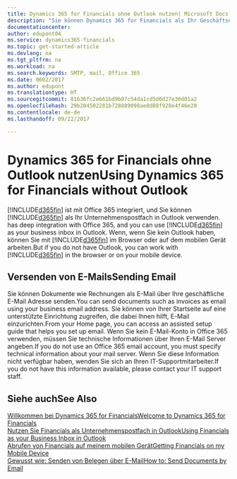 ```yaml
---
title: Dynamics 365 for Financials ohne Outlook nutzen| Microsoft Docs
description: "Sie können Dynamics 365 for Financials als Ihr Geschäftseingang in Outlook verwenden, da es mit Office 365 integriert ist, aber Sie ohne Outlook in einem Browser oder auf dem mobilen Gerät auch bearbeiten können."
documentationcenter: 
author: edupont04
ms.service: dynamics365-financials
ms.topic: get-started-article
ms.devlang: na
ms.tgt_pltfrm: na
ms.workload: na
ms.search.keywords: SMTP, mail, Office 365
ms.date: 0602/2017
ms.author: edupont
ms.translationtype: HT
ms.sourcegitcommit: 81636fc2e661bd9b07c54da1cd5d0d27e30d01a2
ms.openlocfilehash: 29b204502281b728889098ae8d88f928e4f46e20
ms.contentlocale: de-de
ms.lasthandoff: 09/22/2017

---
```

# <a name="using-dynamics-365-for-financials-without-outlook"></a><span data-ttu-id="0a7a1-103">Dynamics 365 for Financials ohne Outlook nutzen</span><span class="sxs-lookup"><span data-stu-id="0a7a1-103">Using Dynamics 365 for Financials without Outlook</span></span>
[!INCLUDE[d365fin](includes/d365fin_md.md)]<span data-ttu-id="0a7a1-104"> ist mit Office 365 integriert, und Sie können [!INCLUDE[d365fin](includes/d365fin_md.md)] als Ihr Unternehmenspostfach in Outlook verwenden.</span><span class="sxs-lookup"><span data-stu-id="0a7a1-104"> has deep integration with Office 365, and you can use [!INCLUDE[d365fin](includes/d365fin_md.md)] as your business inbox in Outlook.</span></span> <span data-ttu-id="0a7a1-105">Wenn, wenn Sie kein Outlook haben, können Sie mit [!INCLUDE[d365fin](includes/d365fin_md.md)] im Browser oder auf dem mobilen Gerät arbeiten.</span><span class="sxs-lookup"><span data-stu-id="0a7a1-105">But if you do not have Outlook, you can work with [!INCLUDE[d365fin](includes/d365fin_md.md)] in the browser or on your mobile device.</span></span>  

## <a name="sending-email"></a><span data-ttu-id="0a7a1-106">Versenden von E-Mails</span><span class="sxs-lookup"><span data-stu-id="0a7a1-106">Sending Email</span></span>
<span data-ttu-id="0a7a1-107">Sie können Dokumente wie Rechnungen als E-Mail über Ihre geschäftliche E-Mail Adresse senden.</span><span class="sxs-lookup"><span data-stu-id="0a7a1-107">You can send documents such as invoices as email using your business email address.</span></span> <span data-ttu-id="0a7a1-108">Sie können von Ihrer Startseite auf eine unterstützte Einrichtung zugreifen, die dabei Ihnen hilft, E-Mail einzurichten.</span><span class="sxs-lookup"><span data-stu-id="0a7a1-108">From your Home page, you can access an assisted setup guide that helps you set up email.</span></span> <span data-ttu-id="0a7a1-109">Wenn Sie kein E-Mail-Konto in Office 365 verwenden, müssen Sie technische Informationen über Ihren E-Mail Server angeben.</span><span class="sxs-lookup"><span data-stu-id="0a7a1-109">If you do not use an Office 365 email account, you must specify technical information about your mail server.</span></span> <span data-ttu-id="0a7a1-110">Wenn Sie diese Information nicht verfügbar haben, wenden Sie sich an Ihren IT-Supportmitarbeiter.</span><span class="sxs-lookup"><span data-stu-id="0a7a1-110">If you do not have this information available, please contact your IT support staff.</span></span>  


## <a name="see-also"></a><span data-ttu-id="0a7a1-111">Siehe auch</span><span class="sxs-lookup"><span data-stu-id="0a7a1-111">See Also</span></span>
[<span data-ttu-id="0a7a1-112">Willkommen bei Dynamics 365 for Financials</span><span class="sxs-lookup"><span data-stu-id="0a7a1-112">Welcome to Dynamics 365 for Financials</span></span>](index.md)  
[<span data-ttu-id="0a7a1-113">Nutzen Sie Financials als Unternehmenspostfach in Outlook</span><span class="sxs-lookup"><span data-stu-id="0a7a1-113">Using Financials as your Business Inbox in Outlook</span></span>](madeira-outlook.md)  
[<span data-ttu-id="0a7a1-114">Abrufen von Financials auf meinem mobilen Gerät</span><span class="sxs-lookup"><span data-stu-id="0a7a1-114">Getting Financials on my Mobile Device</span></span>](install-mobile-app.md)  
[<span data-ttu-id="0a7a1-115">Gewusst wie: Senden von Belegen über E-Mail</span><span class="sxs-lookup"><span data-stu-id="0a7a1-115">How to: Send Documents by Email</span></span>](ui-how-send-documents-email.md)

